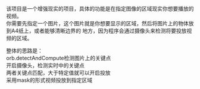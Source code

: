 该项目是一个增强现实的项目，具体的功能是在指定图像的区域现实你想要播放的视频。<br>
你需要先指定一个图片，这个图片就是你想要显示的区域，然后将图片上的物体放到A4纸上，或者能够清晰边界的
地方，因为程序会通过摄像头来检测将要投放视频的区域。

整体的思路是：<br>
orb.detectAndCompute检测图片上的关键点<br>
开启摄像头，检测实时中的关键点<br>
两者关键点匹配，大于特定值就可以开启投放<br>
采用mask的形式视频投放到指定区域
